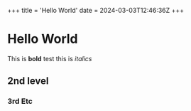 +++
title = 'Hello World'
date = 2024-03-03T12:46:36Z
+++

# Hello World

This is **bold** test this is *italics*

## 2nd level

### 3rd Etc



